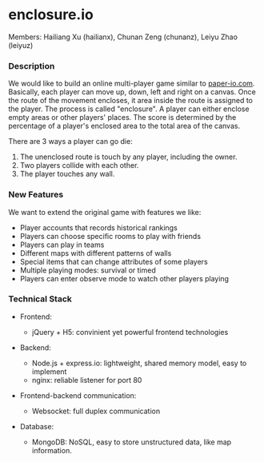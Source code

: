 # enclosure.io

Members: Hailiang Xu (hailianx), Chunan Zeng (chunanz), Leiyu Zhao (leiyuz)

### Description

We would like to build an online multi-player game similar to [paper-io.com](http://www.paper-io.com). Basically, each player can move up, down, left and right on a canvas. Once the route of the movement encloses, it area inside the route is assigned to the player. The process is called "enclosure". A player can either enclose empty areas or other players' places. The score is determined by the percentage of a player's enclosed area to the total area of the canvas.

There are 3 ways a player can go die:

1. The unenclosed route is touch by any player, including the owner.
2. Two players collide with each other.
3. The player touches any wall.

### New Features

We want to extend the original game with features we like:

- Player accounts that records historical rankings
- Players can choose specific rooms to play with friends
- Players can play in teams
- Different maps with different patterns of walls
- Special items that can change attributes of some players
- Multiple playing modes: survival or timed
- Players can enter observe mode to watch other players playing

### Technical Stack

- Frontend: 
  - jQuery + H5: convinient yet powerful frontend technologies


- Backend: 
  - Node.js + express.io: lightweight, shared memory model, easy to implement
  - nginx: reliable listener for port 80


- Frontend-backend communication: 
  - Websocket: full duplex communication
- Database: 
  - MongoDB: NoSQL, easy to store unstructured data, like map information.